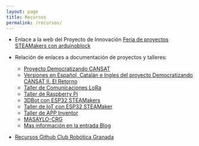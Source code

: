 ```yaml
---
layout: page
title: Recursos
permalink: /recursos/
---
```


* Enlace a la web del Proyecto de Innovación [Feria de proyectos STEAMakers con arduinoblock](https://feriasteamakers.org/)
* Relación de enlaces a documentación de proyectos y talleres:

  - [Proyecto Democratizando CANSAT](https://clubroboticagranada.github.io/democratizandoCansat/)
  - [Versiones en Español, Catalán e Ingles del proyecto Democratizando CANSAT II. El Retorno](https://github.com/clubroboticagranada/Versions-of-our-projects)
  - [Taller de Comunicaciones LoRa](https://clubroboticagranada.github.io/taller_lora_arduinoblocks/)  
  - [Taller de Raspberry Pi](https://leobotmanuel.github.io/Taller_RaspberryPi/)
  - [3DBot con ESP32 STEAMakers](https://fgcoca.github.io/3DBot-con-ESP32-STEAMakers/)
  - [Taller de IoT con ESP32 STEAMaker](https://pedroruizf.github.io/steamakers_demo/)
  - [Taller de APP Inventor](https://clubroboticagranada.github.io/Taller-Bluetooth-con-APPInventor-CRGR/)
  - [MASAYLO-CRG](https://clubroboticagranada.github.io/MASAYLO-CRG/)
  - [Mas información en la entrada Blog](https://clubroboticagranada.github.io/)

* [Recursos Github Club Robótica Granada](https://github.com/clubroboticagranada/recursos)
